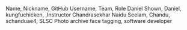 Name, Nickname, GitHub Username, Team, Role
Daniel Shown, Daniel, kungfuchicken, ,Instructor
Chandrasekhar Naidu Seelam, Chandu, schanduae4, SLSC Photo archive face tagging, software developer
